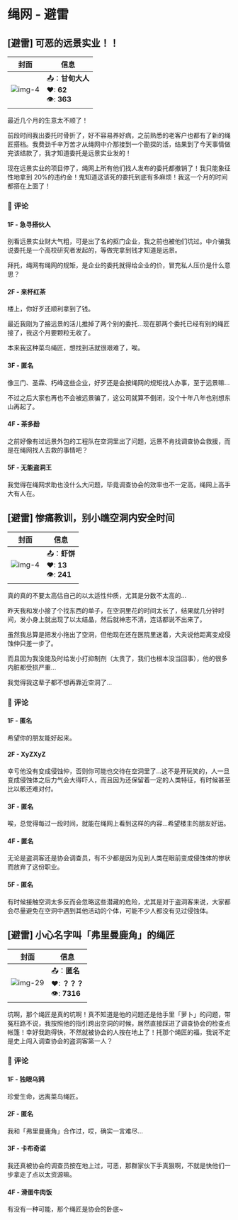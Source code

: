 # 绳网 - 避雷

<!--
📤：**UNKNOW**

❤: **0**

👁: **0**

<font color=#ffbb36>你</font>

### 💬评论
-->

## [避雷] 可恶的远景实业！！

| 封面                            | 信息                                        |
| ------------------------------- | ------------------------------------------- |
| ![img-4](/inter-knot-img/4.jpg) | 📤：**甘旬大人**<br>❤: **62**<br>👁: **363** |

最近几个月的生意太不顺了！

前段时间我出委托时骨折了，好不容易养好病，之前熟悉的老客户也都有了新的绳匠搭档。我费劲千辛万苦才从绳网中介那接到一个勘探的活，结果到了今天事情做完该结款了，我才知道委托是远景实业发的！

现在远景实业的项目停了，绳网上所有他们找人发布的委托都撤销了！我只能象征性地拿到 20%的违约金！鬼知道这该死的委托到底有多麻烦！我这一个月的时间都搭在上面了！

### 💬 评论

#### 1F - 急寻搭伙人

别看远景实业财大气粗，可是出了名的抠门企业，我之前也被他们坑过。中介骗我说委托是一个高校研究者发起的，等做完拿到钱才知道是远景。

拜托，绳网有绳网的规矩，是企业的委托就得给企业的价，冒充私人压价是什么意思？

#### 2F - 来杯红茶

楼上，你好歹还顺利拿到了钱。

最近我刚为了接远景的活儿推掉了两个别的委托…现在那两个委托已经有别的绳匠接了，我这个月要颗粒无收了。

本来我这种菜鸟绳匠，想找到活就很艰难了，唉。

#### 3F - 匿名

像三门、圣霖、朽峰这些企业，好歹还是会按绳网的规矩找人办事，至于远景嘛…

不过之后大家也再也不会被远景骗了，这公司就算不倒闭，没个十年八年也别想东山再起了。

#### 4F - 茶多酚

之前好像有过远景外包的工程队在空洞里出了问题，远景不肯找调查协会救援，而是在绳网找人去救的事情吧？

#### 5F - 无能盗洞王

我觉得在绳网求助也没什么大问题，毕竟调查协会的效率也不一定高，绳网上高手大有人在。

## [避雷] 惨痛教训，别小瞧空洞内安全时间

| 封面                            | 信息                                    |
| ------------------------------- | --------------------------------------- |
| ![img-4](/inter-knot-img/4.jpg) | 📤：**虾饼**<br>❤: **13**<br>👁: **241** |

真的真的不要太高估自己的以太适性仲质，尤其是分数不太高的…

昨天我和发小接了个找东西的单子，在空洞里花的时间太长了，结果就几分钟时间，发小身上就出现了以太结晶，然后就神志不清，连话都说不出来了。

虽然我总算是把发小拖出了空洞，但他现在还在医院里迷着，大夫说他距离变成侵蚀仲只差一步了。

而且因为我没能及时给发小打抑制剂（太贵了，我们也根本没当回事），他的很多内脏都受损严重…

我觉得我这辈子都不想再靠近空洞了…

### 💬 评论

#### 1F - 匿名

希望你的朋友能好起来。

#### 2F - XyZXyZ

幸亏他没有变成侵蚀仲，否则你可能也交待在空洞里了…这不是开玩笑的，人一旦变成侵蚀体之后力气会大得吓人，而且因为还保留着一定的人类特征，有时候甚至比以骸还难对付。

#### 3F - 匿名

唉，总觉得每过一段时间，就能在绳网上看到这样的内容…希望楼主的朋友好运。

#### 4F - 匿名

无论是盗洞客还是协会调查员，有不少都是因为见到人类在眼前变成侵蚀体的惨状而放弃了这份职业。

#### 5F - 匿名

有时候接触空洞太多反而会忽略这些潜藏的危险，尤其是对于盗洞客来说，大家都会尽量避免在空洞中遇到其他活动的个体，可能不少人都没有见过侵蚀体。

## [避雷] 小心名字叫「弗里曼鹿角」的绳匠

| 封面                              | 信息                                         |
| --------------------------------- | -------------------------------------------- |
| ![img-29](/inter-knot-img/29.jpg) | 📤：**匿名**<br>❤: **？？？**<br>👁: **7316** |

坑啊，那个绳匠是真的坑啊！真不知道是他的问题还是他手里「萝卜」的问题，带冤枉路不说，我按照他的指引跨出空洞的时候，居然直接踩进了调查协会的检查点帐篷！幸好我跑得快，不然就被协会的人按在地上了！托那个绳匠的福，我说不定是史上闯入调查协会的盗洞客第一人？

### 💬 评论

#### 1F - 独眼乌鸦

珍爱生命，远离菜鸟绳匠。

#### 2F - 匿名

我和「弗里曼鹿角」合作过，哎，确实一言难尽…

#### 3F - 卡布奇诺

我还真被协会的调查员按在地上过，可恶，那群家伙下手真狠啊，不就是快他们一步拿走了点以太资源嘛。

#### 4F - 滑蛋牛肉饭

有没有一种可能，那个绳匠是协会的卧底~
